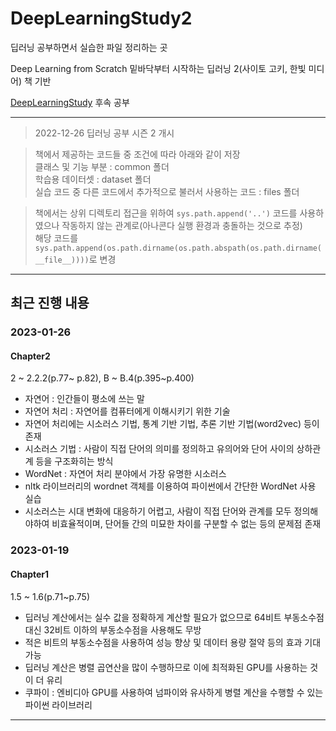 # DeepLearningStudy2

딥러닝 공부하면서 실습한 파일 정리하는 곳

Deep Learning from Scratch 밑바닥부터 시작하는 딥러닝 2(사이토 고키, 한빛 미디어) 책 기반

<a href="https://github.com/hcm1206/DeepLearningStudy">DeepLearningStudy</a> 후속 공부

******
  
> 2022-12-26 딥러닝 공부 시즌 2 개시  
  
  
> 책에서 제공하는 코드들 중 조건에 따라 아래와 같이 저장  
> 클래스 및 기능 부분 : common 폴더  
> 학습용 데이터셋 : dataset 폴더  
> 실습 코드 중 다른 코드에서 추가적으로 불러서 사용하는 코드 : files 폴더  
  
  
> 책에서는 상위 디렉토리 접근을 위하여 ```sys.path.append('..')``` 코드를 사용하였으나 작동하지 않는 관계로(아나콘다 실행 환경과 충돌하는 것으로 추정)  
> 해당 코드를 ```sys.path.append(os.path.dirname(os.path.abspath(os.path.dirname(__file__))))```로 변경  
   
******
  
## 최근 진행 내용
  
### 2023-01-26  
#### Chapter2  
2 ~ 2.2.2(p.77~ p.82), B ~ B.4(p.395~p.400)
- 자연어 : 인간들이 평소에 쓰는 말  
- 자연어 처리 : 자연어를 컴퓨터에게 이해시키기 위한 기술  
- 자연어 처리에는 시소러스 기법, 통계 기반 기법, 추론 기반 기법(word2vec) 등이 존재
- 시소러스 기법 : 사람이 직접 단어의 의미를 정의하고 유의어와 단어 사이의 상하관계 등을 구조화히는 방식
- WordNet : 자연어 처리 분야에서 가장 유명한 시소러스
- nltk 라이브러리의 wordnet 객체를 이용하여 파이썬에서 간단한 WordNet 사용 실습
- 시소러스는 시대 변화에 대응하기 어렵고, 사람이 직접 단어와 관계를 모두 정의해야하여 비효율적이며, 단어들 간의 미묘한 차이를 구분할 수 없는 등의 문제점 존재

  
  
### 2023-01-19
#### Chapter1  
1.5 ~ 1.6(p.71~p.75)
- 딥러닝 계산에서는 실수 값을 정확하게 계산할 필요가 없으므로 64비트 부동소수점 대신 32비트 이하의 부동소수점을 사용해도 무방
- 적은 비트의 부동소수점을 사용하여 성능 향상 및 데이터 용량 절약 등의 효과 기대 가능
- 딥러닝 계산은 병렬 곱연산을 많이 수행하므로 이에 최적화된 GPU를 사용하는 것이 더 유리
- 쿠파이 : 엔비디아 GPU를 사용하여 넘파이와 유사하게 병렬 계산을 수행할 수 있는 파이썬 라이브러리
  
******
  





